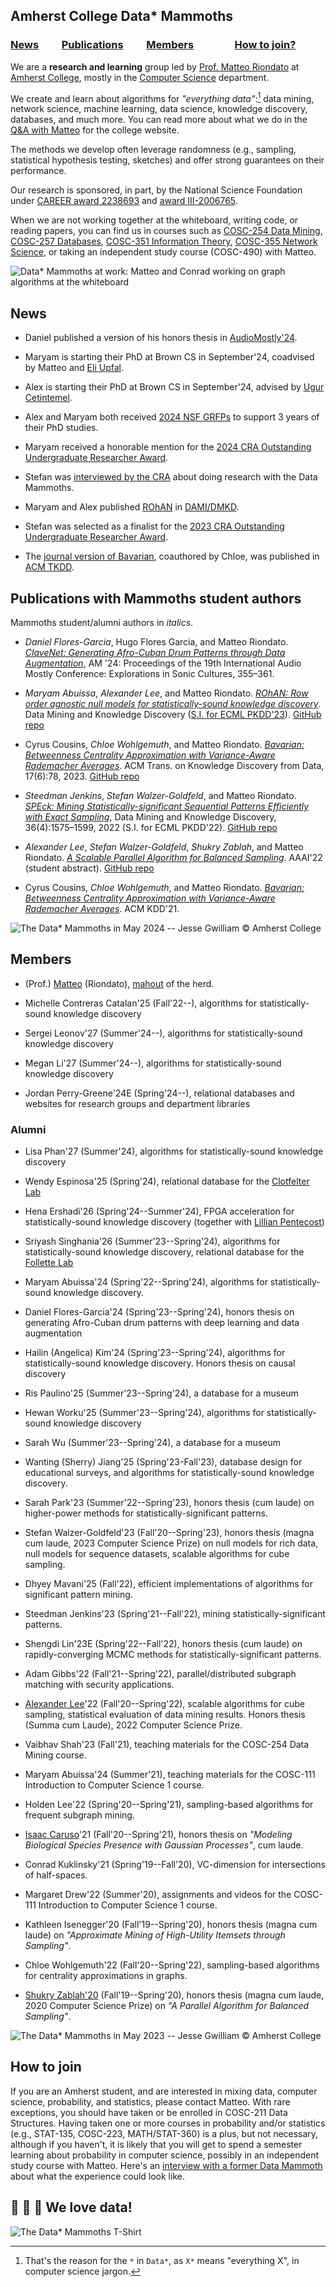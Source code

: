 ## Amherst College Data* Mammoths

### [News](#news)    [Publications](#pubs)    [Members](#members)    [How to join?](#join)

We are a **research and learning** group led by [Prof. Matteo
Riondato](http://matteo.rionda.to) at [Amherst College](https://www.amherst.edu),
mostly in the [Computer Science](https://cs.amherst.edu) department.

We create and learn about algorithms for *"everything data"*:[^1] data mining,
network science, machine learning, data science, knowledge discovery, databases,
and much more. You can read more about what we do in the [Q&A with
Matteo](https://www.amherst.edu/news/news_releases/2020/9-2020/computer-science-for-science)
for the college website.

The methods we develop often leverage randomness (e.g., sampling, statistical
hypothesis testing, sketches) and offer strong guarantees on their performance.

Our research is sponsored, in part, by the National Science Foundation under
[CAREER award
2238693](https://www.nsf.gov/awardsearch/showAward?AWD_ID=2238693) and [award
III-2006765](https://www.nsf.gov/awardsearch/showAward?AWD_ID=2006765).

When we are not working together at the whiteboard, writing code, or reading
papers, you can find us in courses such as [COSC-254 Data
Mining](https://www.amherst.edu/academiclife/departments/courses/2021S/COSC/COSC-254-2021S),
[COSC-257
Databases](https://www.amherst.edu/academiclife/departments/courses/1920F/COSC/COSC-257-1920F),
[COSC-351 Information Theory](https://www.amherst.edu/academiclife/departments/courses/2223S/COSC/COSC-351-2223S),
[COSC-355 Network
Science](https://www.amherst.edu/academiclife/departments/courses/2223F/COSC/COSC-355-2223F),
or taking an independent study course (COSC-490) with Matteo.

[//]: # "Comment: the footnote below must be all in a single line"

 [^1]: That's the reason for the `*` in `Data*`, as `X*` means "everything X", in computer science jargon.

![Data* Mammoths at work: Matteo and Conrad working on graph algorithms at the whiteboard](img/matteoconrad.png)

## <a id="news"></a> News

* Daniel published a version of his honors thesis in
    [AudioMostly'24](https://audiomostly.com/).

* Maryam is starting their PhD at Brown CS in September'24, coadvised by Matteo
    and [Eli Upfal](https://cs.brown.edu/people/eupfal/).

* Alex is starting their PhD at Brown CS in September'24, advised by [Ugur
    Cetintemel](https://sites.google.com/a/brown.edu/ugur-cetintemel/).

* Alex and Maryam both received [2024 NSF
    GRFPs](https://www.research.gov/grfp/AwardeeList.do?method=sort&page=1) to
    support 3 years of their PhD studies.

* Maryam received a honorable mention for the [2024 CRA Outstanding
    Undergraduate Researcher
    Award](https://cra.org/about/awards/outstanding-undergraduate-researcher-award/).

* Stefan was [interviewed by the CRA](https://sparc.cra.org/unveiling-patterns-undergraduate-ventures-into-statistically-significant-pattern-mining/)
    about doing research with the Data Mammoths.

* Maryam and Alex published
    [ROhAN](https://github.com/acdmammoths/ROhAN-code/raw/main/AbuissaEtAl-ROhAN-DMKD23.pdf)
    in [DAMI/DMKD](https://link.springer.com/journal/10618).

* Stefan was selected as a finalist for the [2023 CRA Outstanding Undergraduate
    Researcher
    Award](https://cra.org/about/awards/outstanding-undergraduate-researcher-award/).

* The [journal version of
    Bavarian](https://github.com/acdmammoths/Bavarian-code/raw/main/CousinsEtAl-Bavarian-TKDD23.pdf),
    coauthored by Chloe, was published in [ACM TKDD](https://tkdd.acm.org).

## <a id="pubs"></a> Publications with Mammoths student authors
Mammoths student/alumni authors in *italics*.

* *Daniel Flores-Garcia*, Hugo Flores Garcia, and Matteo Riondato. [*ClaveNet:
    Generating Afro-Cuban Drum Patterns through Data Augmentation*](),
    AM '24: Proceedings of the 19th International Audio Mostly Conference:
    Explorations in Sonic Cultures, 355–361.

* *Maryam Abuissa*, *Alexander Lee*, and Matteo Riondato. [*ROhAN: Row order
    agnostic null models for statistically-sound knowledge
    discovery*](https://github.com/acdmammoths/ROhAN-code/raw/main/AbuissaEtAl-ROhAN-DMKD23.pdf).
    Data Mining and Knowledge Discovery ([S.I. for ECML
    PKDD'23](https://link.springer.com/journal/10618/topicalCollection/AC_405d0ca97322bed6d7bb7cf14504b211/page/1)).
    [GitHub repo](https://github.com/acdmammoths/ROhAN-code)

* Cyrus Cousins, *Chloe Wohlgemuth*, and Matteo Riondato. [*Bavarian: Betweenness
    Centrality Approximation with Variance-Aware Rademacher
    Averages*](https://github.com/acdmammoths/Bavarian-code/raw/main/CousinsEtAl-Bavarian-TKDD23.pdf).
    ACM Trans. on Knowledge Discovery from Data, 17(6):78, 2023. [GitHub
    repo](https://github.com/acdmammoths/Bavarian-code)

* *Steedman Jenkins*, *Stefan Walzer-Goldfeld*, and Matteo Riondato. [*SPEck:
    Mining Statistically-significant Sequential Patterns Efficiently with Exact
    Sampling*](https://github.com/acdmammoths/SPEck-code/raw/main/JenkinsEtAl-SPEck-DMKD22.pdf),
    Data Mining and Knowledge Discovery, 36(4):1575–1599, 2022 (S.I. for ECML
    PKDD'22). [GitHub repo](https://github.com/acdmammoths/SPEck-code)

* *Alexander Lee*, *Stefan Walzer-Goldfeld*, *Shukry Zablah*, and Matteo
    Riondato. [*A Scalable Parallel Algorithm for Balanced
    Sampling*](https://github.com/acdmammoths/parallelcubesampling/raw/main/paper/cubesampling.pdf).
    AAAI'22 (student abstract). [GitHub
    repo](https://github.com/acdmammoths/parallelcubesampling)

* Cyrus Cousins, *Chloe Wohlgemuth*, and Matteo Riondato. [*Bavarian: Betweenness
    Centrality Approximation with Variance-Aware Rademacher
    Averages*](/pubs/CousinsEtAl-BavarianBetweennessCentralityApproximationWithVarianceAwareRademacherAverages-KDD21.pdf).
    ACM KDD'21.

![The Data* Mammoths in May 2024 -- Jesse Gwilliam ©️ Amherst College](img/May24Group.jpg)

## <a id="members"></a> Members

* (Prof.) [Matteo](http://matteo.rionda.to) (Riondato),
    [mahout](https://en.wikipedia.org/wiki/Mahout) of the herd.

[//]: # "Comment: alphabetical by last name"

* Michelle Contreras Catalan'25 (Fall'22--), algorithms for statistically-sound
    knowledge discovery

* Sergei Leonov'27 (Summer'24--), algorithms for statistically-sound
    knowledge discovery

* Megan Li'27 (Summer'24--), algorithms for statistically-sound knowledge
    discovery

* Jordan Perry-Greene'24E (Spring'24--), relational databases and websites for
    research groups and department libraries

### Alumni

[//]: # "Comment: Most recent first, then alphabetical by last name"

* Lisa Phan'27 (Summer'24), algorithms for statistically-sound knowledge
    discovery

* Wendy Espinosa'25 (Spring'24), relational database for the [Clotfelter
    Lab](https://www.clotfelterlab.org/)

* Hena Ershadi'26 (Spring'24--Summer'24), FPGA acceleration for
   statistically-sound knowledge discovery (together with [Lillian
   Pentecost](https://lpentecost.github.io/cv/))

* Sriyash Singhania'26 (Summer'23--Spring'24), algorithms for statistically-sound
    knowledge discovery, relational database for the
    [Follette Lab](https://www.follettelab.com/)

* Maryam Abuissa'24 (Spring'22--Spring'24), algorithms for statistically-sound
    knowledge discovery.

* Daniel Flores-Garcia'24 (Spring'23--Spring'24), honors thesis on generating
    Afro-Cuban drum patterns with deep learning and data augmentation

* Hailin (Angelica) Kim'24 (Spring'23--Spring'24), algorithms for
    statistically-sound knowledge discovery. Honors thesis on causal discovery

* Ris Paulino'25 (Summer'23--Spring'24), a database for a museum

* Hewan Worku'25 (Summer'23--Spring'24), algorithms for statistically-sound
    knowledge discovery

* Sarah Wu (Summer'23--Spring'24), a database for a museum

* Wanting (Sherry) Jiang'25 (Spring'23-Fall'23), database design for educational
    surveys, and algorithms for statistically-sound knowledge discovery.

* Sarah Park'23 (Summer'22--Spring'23), honors thesis (cum laude) on
     higher-power methods for statistically-significant patterns.

* Stefan Walzer-Goldfeld'23 (Fall'20--Spring'23), honors thesis (magna cum
    laude, 2023 Computer Science Prize) on null models for rich data, null
    models for sequence datasets, scalable algorithms for cube sampling.

* Dhyey Mavani'25 (Fall'22), efficient implementations of algorithms for
    significant pattern mining.

* Steedman Jenkins'23 (Spring'21--Fall'22), mining statistically-significant
    patterns.

* Shengdi Lin'23E (Spring'22--Fall'22), honors thesis (cum laude) on
    rapidly-converging MCMC methods for statistically-significant patterns.

* Adam Gibbs'22 (Fall'21--Spring'22), parallel/distributed subgraph matching
    with security applications.

* [Alexander Lee](https://www.alexanderwlee.com)'22 (Fall'20--Spring'22),
    scalable algorithms for cube sampling, statistical evaluation of data mining
    results. Honors thesis (Summa cum Laude), 2022 Computer Science Prize.

* Vaibhav Shah'23 (Fall'21), teaching materials for the COSC-254 Data Mining
    course.

* Maryam Abuissa'24 (Summer'21), teaching materials for the COSC-111
    Introduction to Computer Science 1 course.

* Holden Lee'22 (Spring'20--Spring'21), sampling-based algorithms for frequent
    subgraph mining.

* [Isaac Caruso](https://icaruso21.github.io/)'21 (Fall'20--Spring'21), honors
    thesis on *"Modeling Biological Species Presence with Gaussian Processes"*,
    cum laude.

* Conrad Kuklinsky'21 (Spring'19--Fall'20), VC-dimension for intersections of
    half-spaces.

* Margaret Drew'22 (Summer'20), assignments and videos for the COSC-111
    Introduction to Computer Science 1 course.

* Kathleen Isenegger'20 (Fall'19--Spring'20), honors thesis (magna cum laude) on
    *"Approximate Mining of High-Utility Itemsets through Sampling"*.

* Chloe Wohlgemuth'22 (Fall'20--Spring'22), sampling-based algorithms for
    centrality approximations in graphs.

* [Shukry Zablah'20](https://www.shukryzablah.com) (Fall'19--Spring'20), honors
    thesis (magna cum laude, 2020 Computer Science Prize) on *"A Parallel
    Algorithm for Balanced Sampling"*.

![The Data* Mammoths in May 2023 -- Jesse Gwilliam ©️ Amherst College](img/May23Group.jpg)

## <a id="join"></a> How to join

If you are an Amherst student, and are interested in mixing data, computer
science, probability, and statistics, please contact Matteo. With rare
exceptions, you should have taken or be enrolled in COSC-211 Data Structures.
Having taken one or more courses in probability and/or statistics (e.g.,
STAT-135, COSC-223, MATH/STAT-360) is a plus, but not necessary, although if you
haven't, it is likely that you will get to spend a semester learning about
probability in computer science, possibly in an independent study course with
Matteo. Here's an [interview with a former Data
Mammoth](https://sparc.cra.org/unveiling-patterns-undergraduate-ventures-into-statistically-significant-pattern-mining/)
about what the experience could look like.

## 🦣 💜 💾  We love data!

![The Data* Mammoths T-Shirt](img/datamammothstshirt.png)

[//]: # "Comment: :elephant: :purple_heart: :floppy_disk:"
